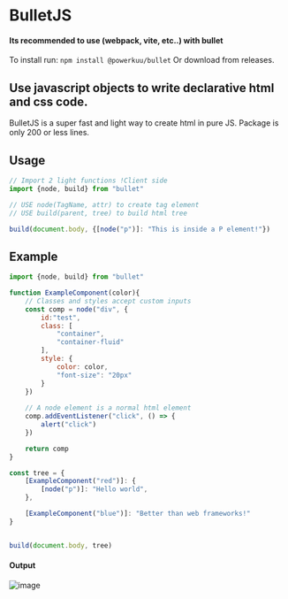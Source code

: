 # BulletJS

#### Its recommended to use (webpack, vite, etc..) with bullet
To install run:
```npm install @powerkuu/bullet```
Or download from releases.


## Use javascript objects to write declarative html and css code.

BulletJS is a super fast and light way to create html in pure JS.
Package is only 200 or less lines.

## Usage


```javascript
// Import 2 light functions !Client side
import {node, build} from "bullet"

// USE node(TagName, attr) to create tag element
// USE build(parent, tree) to build html tree

build(document.body, {[node("p")]: "This is inside a P element!"})
```


## Example


```javascript
import {node, build} from "bullet"

function ExampleComponent(color){
    // Classes and styles accept custom inputs
    const comp = node("div", {
        id:"test",
        class: [
            "container",
            "container-fluid"
        ], 
        style: {
            color: color,
            "font-size": "20px"
        }
    })
    
    // A node element is a normal html element
    comp.addEventListener("click", () => {
        alert("click")
    })

    return comp
}

const tree = {
    [ExampleComponent("red")]: {
        [node("p")]: "Hello world",
    },

    [ExampleComponent("blue")]: "Better than web frameworks!"
}


build(document.body, tree)
```

#### Output

![image](https://user-images.githubusercontent.com/62665817/177183801-02d01caf-88f1-40f9-931d-c5dce6ff4c64.png)

